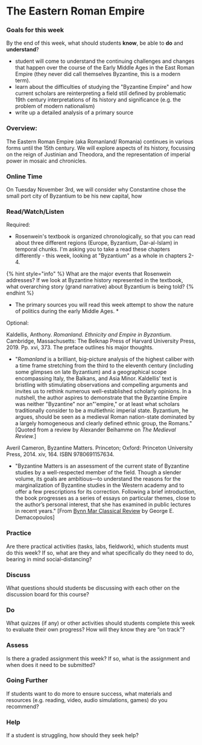 # The Eastern Roman Empire

### Goals for this week

By the end of this week, what should students **know**, be able to **do** and **understand**?

* student will come to understand the continuing challenges and changes that happen over the course of the Early Middle Ages in the East Roman Empire \(they never did call themselves Byzantine, this is a modern term\).
* learn about the difficulties of studying the "Byzantine Empire" and how current scholars are reinterpreting a field still defined by  problematic 19th century interpretations of its history and significance \(e.g. the problem of modern nationalism\)
* write up a detailed analysis of a primary source

### Overview:

The Eastern Roman Empire \(aka Romanland/ Romania\) continues in various forms until the 15th century. We will explore aspects of its history, focussing on the reign of Justinian and Theodora, and the representation of imperial power in mosaic and chronicles.

### **Online Time**

On Tuesday November 3rd, we will consider why Constantine chose the small port city of Byzantium to be his new capital, how 

### Read/Watch/Listen

Required:

* Rosenwein's textbook is organized chronologically, so that you can read about three different regions \(Europe, Byzantium, Dar-al-Islam\) in temporal chunks. I'm asking you to take a read these chapters differently - this week, looking at "Byzantium" as a whole in chapters 2-4. 

{% hint style="info" %}
What are the major events that Rosenwein addresses? If we look at Byzantine history represented in the textbook, what overarching story \(grand narrative\) about Byzantium is being told?
{% endhint %}

* The primary sources you will read this week attempt to show the nature of politics during the early Middle Ages. 
  * 

Optional:

Kaldellis, Anthony. _Romanland. Ethnicity and Empire in Byzantium_. Cambridge, Massachusetts: The Belknap Press of Harvard University Press, 2019. Pp. xvi, 373. The preface outlines his major thoughts. 

* "_Romanland_ is a brilliant, big-picture analysis of the highest caliber with a time frame stretching from the third to the eleventh century \(including some glimpses on late Byzantium\) and a geographical scope encompassing Italy, the Balkans, and Asia Minor. Kaldellis' text is bristling with stimulating observations and compelling arguments and invites us to rethink numerous well-established scholarly opinions. In a nutshell, the author aspires to demonstrate that the Byzantine Empire was neither "Byzantine" nor an"'empire," or at least what scholars traditionally consider to be a multiethnic imperial state. Byzantium, he argues, should be seen as a medieval Roman nation-state dominated by a largely homogeneous and clearly defined ethnic group, the Romans." \[Quoted from a review by Alexander Beihamme on _The Medieval Review._\]

Averil Cameron, Byzantine Matters. Princeton; Oxford: Princeton University Press, 2014. xiv, 164. ISBN 9780691157634.

* "Byzantine Matters is an assessment of the current state of Byzantine studies by a well-respected member of the field. Though a slender volume, its goals are ambitious—to understand the reasons for the marginalization of Byzantine studies in the Western academy and to offer a few prescriptions for its correction. Following a brief introduction, the book progresses as a series of essays on particular themes, close to the author’s personal interest, that she has examined in public lectures in recent years." \[From [Bynn Mar Classical Review](https://bmcr.brynmawr.edu/2014/2014.08.60/) by George E. Demacopoulos\]



### Practice

Are there practical activities \(tasks, labs, fieldwork\), which students must do this week? If so, what are they and what specifically do they need to do, bearing in mind social-distancing?

### **Discuss**

What questions should students be discussing with each other on the discussion board for this course?

### **Do**

What quizzes \(if any\) or other activities should students complete this week to evaluate their own progress? How will they know they are “on track”?

### **Assess** 

Is there a graded assignment this week? If so, what is the assignment and when does it need to be submitted?

### Going Further

If students want to do more to ensure success, what materials and resources \(e.g. reading, video, audio simulations, games\) do you recommend?

### **Help**

 If a student is struggling, how should they seek help?

